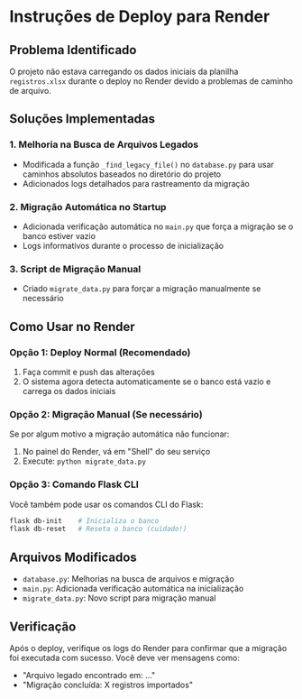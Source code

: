 # Instruções de Deploy para Render

## Problema Identificado
O projeto não estava carregando os dados iniciais da planilha `registros.xlsx` durante o deploy no Render devido a problemas de caminho de arquivo.

## Soluções Implementadas

### 1. Melhoria na Busca de Arquivos Legados
- Modificada a função `_find_legacy_file()` no `database.py` para usar caminhos absolutos baseados no diretório do projeto
- Adicionados logs detalhados para rastreamento da migração

### 2. Migração Automática no Startup
- Adicionada verificação automática no `main.py` que força a migração se o banco estiver vazio
- Logs informativos durante o processo de inicialização

### 3. Script de Migração Manual
- Criado `migrate_data.py` para forçar a migração manualmente se necessário

## Como Usar no Render

### Opção 1: Deploy Normal (Recomendado)
1. Faça commit e push das alterações
2. O sistema agora detecta automaticamente se o banco está vazio e carrega os dados iniciais

### Opção 2: Migração Manual (Se necessário)
Se por algum motivo a migração automática não funcionar:

1. No painel do Render, vá em "Shell" do seu serviço
2. Execute: `python migrate_data.py`

### Opção 3: Comando Flask CLI
Você também pode usar os comandos CLI do Flask:
```bash
flask db-init    # Inicializa o banco
flask db-reset   # Reseta o banco (cuidado!)
```

## Arquivos Modificados
- `database.py`: Melhorias na busca de arquivos e migração
- `main.py`: Adicionada verificação automática na inicialização
- `migrate_data.py`: Novo script para migração manual

## Verificação
Após o deploy, verifique os logs do Render para confirmar que a migração foi executada com sucesso. Você deve ver mensagens como:
- "Arquivo legado encontrado em: ..."
- "Migração concluída: X registros importados"

